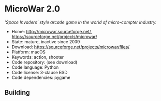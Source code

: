 # MicroWar 2.0

_'Space Invaders' style arcade game in the world of micro-compter industry._

- Home: http://microwar.sourceforge.net/, https://sourceforge.net/projects/microwar/
- State: mature, inactive since 2009 
- Download: https://sourceforge.net/projects/microwar/files/
- Platform: macOS
- Keywords: action, shooter
- Code repository: (see download)
- Code language: Python
- Code license: 3-clause BSD
- Code dependencies: pygame

## Building

